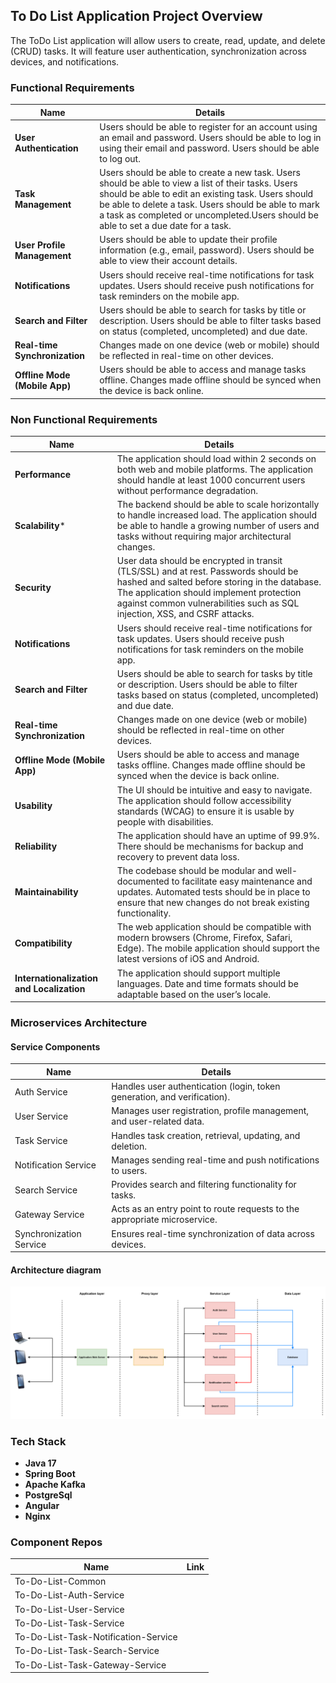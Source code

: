 ## To Do List Application Project Overview

The ToDo List application will allow users to create, read, update, and delete (CRUD) tasks. It will feature user authentication, synchronization across devices, and notifications.

### Functional Requirements
| Name |  Details |
|----------|----------|
| **User Authentication**    | Users should be able to register for an account using an email and password. Users should be able to log in using their email and password. Users should be able to log out.|
| **Task Management**    | Users should be able to create a new task. Users should be able to view a list of their tasks. Users should be able to edit an existing task. Users should be able to delete a task. Users should be able to mark a task as completed or uncompleted.Users should be able to set a due date for a task. |
| **User Profile Management**    | Users should be able to update their profile information (e.g., email, password). Users should be able to view their account details.   |
| **Notifications**   | Users should receive real-time notifications for task updates. Users should receive push notifications for task reminders on the mobile app.   |
| **Search and Filter**    | Users should be able to search for tasks by title or description. Users should be able to filter tasks based on status (completed, uncompleted) and due date.|
| **Real-time Synchronization**   | Changes made on one device (web or mobile) should be reflected in real-time on other devices.   |
| **Offline Mode (Mobile App)**   | Users should be able to access and manage tasks offline. Changes made offline should be synced when the device is back online.  |

### Non Functional Requirements
| Name |  Details |
|----------|----------|
| **Performance**    | The application should load within 2 seconds on both web and mobile platforms. The application should handle at least 1000 concurrent users without performance degradation.|
| **Scalability***    | The backend should be able to scale horizontally to handle increased load. The application should be able to handle a growing number of users and tasks without requiring major architectural changes. |
| **Security**    | User data should be encrypted in transit (TLS/SSL) and at rest.  Passwords should be hashed and salted before storing in the database. The application should implement protection against common vulnerabilities such as SQL injection, XSS, and CSRF attacks. |
| **Notifications**    | Users should receive real-time notifications for task updates. Users should receive push notifications for task reminders on the mobile app.   |
| **Search and Filter**    | Users should be able to search for tasks by title or description. Users should be able to filter tasks based on status (completed, uncompleted) and due date.|
| **Real-time Synchronization**   | Changes made on one device (web or mobile) should be reflected in real-time on other devices.   |
| **Offline Mode (Mobile App)**   | Users should be able to access and manage tasks offline. Changes made offline should be synced when the device is back online.  |
| **Usability**   |The UI should be intuitive and easy to navigate. The application should follow accessibility standards (WCAG) to ensure it is usable by people with disabilities. |
| **Reliability**   | The application should have an uptime of 99.9%. There should be mechanisms for backup and recovery to prevent data loss. |
| **Maintainability** | The codebase should be modular and well-documented to facilitate easy maintenance and updates. Automated tests should be in place to ensure that new changes do not break existing functionality. |
| **Compatibility** | The web application should be compatible with modern browsers (Chrome, Firefox, Safari, Edge). The mobile application should support the latest versions of iOS and Android.|
| **Internationalization and Localization** | The application should support multiple languages. Date and time formats should be adaptable based on the user’s locale. |


### Microservices Architecture

#### Service Components
| Name |  Details |
|----------|----------|
| Auth Service    | Handles user authentication (login, token generation, and verification).|
| User Service    | Manages user registration, profile management, and user-related data. |
| Task Service    | Handles task creation, retrieval, updating, and deletion.|
| Notification Service    | Manages sending real-time and push notifications to users.|
| Search Service    | Provides search and filtering functionality for tasks.|
| Gateway Service   | Acts as an entry point to route requests to the appropriate microservice. |
| Synchronization Service   | Ensures real-time synchronization of data across devices. |


#### Architecture diagram
![Architecture Diagram](/assets/microservice_architecture.png)

### Tech Stack
- **Java 17**
- **Spring Boot**
- **Apache Kafka**
- **PostgreSql**
- **Angular**
- **Nginx**

### Component Repos
| Name |  Link |
|----------|----------|
| To-Do-List-Common    | |
| To-Do-List-Auth-Service    | |
| To-Do-List-User-Service    | |
| To-Do-List-Task-Service    | |
| To-Do-List-Task-Notification-Service    | |
| To-Do-List-Task-Search-Service    | |
| To-Do-List-Task-Gateway-Service   | |

